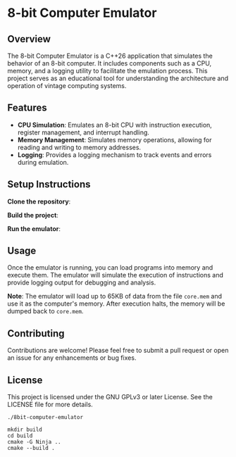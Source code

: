 # 8-bit Computer Emulator

## Overview

The 8-bit Computer Emulator is a C++26 application that simulates the behavior of an 8-bit computer. It includes components such as a CPU, memory, and a logging utility to facilitate the emulation process. This project serves as an educational tool for understanding the architecture and operation of vintage computing systems.

## Features

* **CPU Simulation**: Emulates an 8-bit CPU with instruction execution, register management, and interrupt handling.
* **Memory Management**: Simulates memory operations, allowing for reading and writing to memory addresses.
* **Logging**: Provides a logging mechanism to track events and errors during emulation.

## Setup Instructions

**Clone the repository**:

**Build the project**:

**Run the emulator**:

## Usage

Once the emulator is running, you can load programs into memory and execute them. The emulator will simulate the execution of instructions and provide logging output for debugging and analysis.

**Note**: The emulator will load up to 65KB of data from the file `core.mem` and use it as the computer's memory. After execution halts, the memory will be dumped back to `core.mem`.

## Contributing

Contributions are welcome! Please feel free to submit a pull request or open an issue for any enhancements or bug fixes.

## License

This project is licensed under the GNU GPLv3 or later License. See the LICENSE file for more details.

```plaintext
./8bit-computer-emulator
```

```plaintext
mkdir build
cd build
cmake -G Ninja ..
cmake --build .
```
